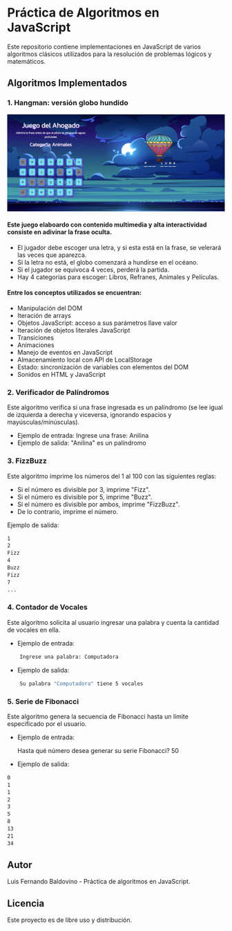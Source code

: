 # Práctica de Algoritmos en JavaScript

Este repositorio contiene implementaciones en JavaScript de varios algoritmos clásicos utilizados para la resolución de problemas lógicos y matemáticos.

## Algoritmos Implementados

### 1. Hangman: versión globo hundido
![gameplay](./pictures/Gameplay.jpg)

#### Este juego elaboardo con contenido multimedia y alta interactividad consiste en adivinar la frase oculta.
- El jugador debe escoger una letra, y si esta está en la frase, se velerará las veces que aparezca.
- Si la letra no está, el globo comenzará a hundirse en el océano.
- Si el jugador se equivoca 4 veces, perderá la partida.
- Hay 4 categorías para escoger: Libros, Refranes, Animales y Películas.

#### Entre los conceptos utilizados se encuentran:
- Manipulación del DOM
- Iteración de arrays
- Objetos JavaScript: acceso a sus parámetros llave valor
- Iteración de objetos literales JavaScript
- Transiciones
- Animaciones
- Manejo de eventos en JavaScript
- Almacenamiento local con API de LocalStorage
- Estado: sincronización de variables con elementos del DOM
- Sonidos en HTML y JavaScript


### 2. Verificador de Palíndromos

Este algoritmo verifica si una frase ingresada es un palíndromo (se lee igual de izquierda a derecha y viceversa, ignorando espacios y mayúsculas/minúsculas).

- Ejemplo de entrada: Ingrese una frase: Anilina
- Ejemplo de salida: "Anilina" es un palíndromo


### 3. FizzBuzz

Este algoritmo imprime los números del 1 al 100 con las siguientes reglas:
- Si el número es divisible por 3, imprime "Fizz".
- Si el número es divisible por 5, imprime "Buzz".
- Si el número es divisible por ambos, imprime "FizzBuzz".
- De lo contrario, imprime el número.

Ejemplo de salida:
```bash
1
2
Fizz
4
Buzz
Fizz
7
...
```


### 4. Contador de Vocales

Este algoritmo solicita al usuario ingresar una palabra y cuenta la cantidad de vocales en ella.

- Ejemplo de entrada:
```bash
    Ingrese una palabra: Computadora
```

- Ejemplo de salida:
```bash
    Su palabra "Computadora" tiene 5 vocales
```

### 5. Serie de Fibonacci

Este algoritmo genera la secuencia de Fibonacci hasta un límite especificado por el usuario.

- Ejemplo de entrada:

    Hasta qué número desea generar su serie Fibonacci? 50

- Ejemplo de salida:
```bash
0
1
1
2
3
5
8
13
21
34
```

## Autor

Luis Fernando Baldovino - Práctica de algoritmos en JavaScript.

## Licencia

Este proyecto es de libre uso y distribución.
